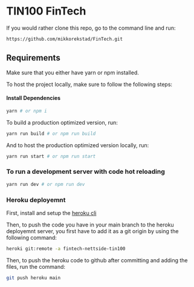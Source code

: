 # TIN100 FinTech

If you would rather clone this repo, go to the command line and run:

```bash
https://github.com/mikkorekstad/FinTech.git
```

## Requirements

Make sure that you either have yarn or npm installed.

To host the project locally, make sure to follow the following steps:

#### Install Dependencies

```bash
yarn # or npm i
```

To build a production optimized version, run:

```bash
yarn run build # or npm run build
```

And to host the production optimized version locally, run:

```bash
yarn run start # or npm run start
```

### To run a development server with code hot reloading

```bash
yarn run dev # or npm run dev
```

### Heroku deployemnt

First, install and setup the [heroku cli](https://devcenter.heroku.com/articles/heroku-cli)

Then, to push the code you have in your main branch to the heroku deployemnt server, you first have to add it as a git origin by using the following command:

```bash
heroki git:remote -a fintech-nettside-tin100
```

Then, to push the heroku code to github after committing and adding the files, run the command:

```bash
git push heroku main
```
